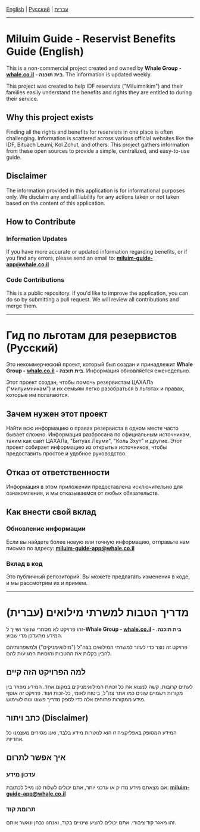 [English](#miluim-guide---reservist-benefits-guide-english) | [Русский](#гид-по-льготам-для-резервистов-русский) | [עברית](#מדריך-הטבות-למשרתי-מילואים-עברית)

---

# Miluim Guide - Reservist Benefits Guide (English)

This is a non-commercial project created and owned by **Whale Group - [whale.co.il](https://whale.co.il) - בית תוכנה**. The information is updated weekly.

This project was created to help IDF reservists ("Miluimnikim") and their families easily understand the benefits and rights they are entitled to during their service.

## Why this project exists

Finding all the rights and benefits for reservists in one place is often challenging. Information is scattered across various official websites like the IDF, Bituach Leumi, Kol Zchut, and others. This project gathers information from these open sources to provide a simple, centralized, and easy-to-use guide.

## Disclaimer

The information provided in this application is for informational purposes only. We disclaim any and all liability for any actions taken or not taken based on the content of this application.

## How to Contribute

### Information Updates
If you have more accurate or updated information regarding benefits, or if you find any errors, please send an email to: **miluim-guide-app@whale.co.il**

### Code Contributions
This is a public repository. If you'd like to improve the application, you can do so by submitting a pull request. We will review all contributions and merge them.

---

# Гид по льготам для резервистов (Русский)

Это некоммерческий проект, который был создан и принадлежит **Whale Group - [whale.co.il](https://whale.co.il) - בית תוכנה**. Информация обновляется еженедельно.

Этот проект создан, чтобы помочь резервистам ЦАХАЛа ("милуимникам") и их семьям легко разобраться в льготах и правах, которые им полагаются.

## Зачем нужен этот проект

Найти всю информацию о правах резервиста в одном месте часто бывает сложно. Информация разбросана по официальным источникам, таким как сайт ЦАХАЛа, "Битуах Леуми", "Коль Зхут" и другие. Этот проект собирает информацию из открытых источников, чтобы предоставить простое и удобное руководство.

## Отказ от ответственности

Информация в этом приложении предоставлена исключительно для ознакомления, и мы отказываемся от любых обязательств.

## Как внести свой вклад

### Обновление информации
Если вы найдете более новую или точную информацию, отправьте нам письмо по адресу: **miluim-guide-app@whale.co.il**

### Вклад в код
Это публичный репозиторий. Вы можете предлагать изменения в коде, и мы рассмотрим их и примем.

---

# מדריך הטבות למשרתי מילואים (עברית)

זהו פרויקט לא מסחרי שנוצר ושייך ל-**Whale Group - [whale.co.il](https://whale.co.il) - בית תוכנה**. המידע מתעדכן מדי שבוע.

פרויקט זה נוצר כדי לעזור למשרתי המילואים בצה"ל ("מילואימניקים") ולמשפחותיהם להבין בקלות את ההטבות והזכויות המגיעות להם.

## למה הפרויקט הזה קיים

לעתים קרובות, קשה למצוא את כל זכויות המילואימניקים במקום אחד. המידע מפוזר בין מקורות רשמיים שונים כמו אתר צה"ל, ביטוח לאומי, כל-זכות ועוד. פרויקט זה אוסף מידע ממקורות פתוחים אלה כדי לספק מדריך פשוט ונוח לשימוש.

## כתב ויתור (Disclaimer)

המידע המסופק באפליקציה זו הוא למטרות מידע בלבד, ואנו מסירים מעצמנו כל אחריות.

## איך אפשר לתרום

### עדכון מידע
אם מצאתם מידע מדויק או עדכני יותר, אתם יכולים לשלוח לנו מייל לכתובת:
**miluim-guide-app@whale.co.il**

### תרומת קוד
זהו מאגר קוד ציבורי. אתם יכולים להציע שינויים בקוד, ואנחנו נבחן ונאשר אותם.
